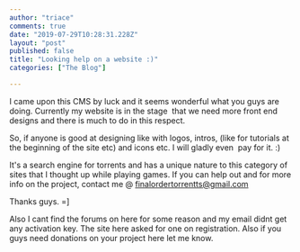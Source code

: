```yaml
---
author: "triace"
comments: true
date: "2019-07-29T10:28:31.228Z"
layout: "post"
published: false
title: "Looking help on a website :)"
categories: ["The Blog"]

---
```

I came upon this CMS by luck and it seems wonderful what you guys are doing. Currently my website is in the stage  that we need more front end designs and there is much to do in this respect.

So, if anyone is good at designing like with logos, intros, (like for tutorials at the beginning of the site etc) and icons etc. I will gladly even  pay for it. :)

It's a search engine for torrents and has a unique nature to this category of sites that I thought up while playing games. If you can help out and for more info on the project, contact me @ finalordertorrentts@gmail.com

Thanks guys. =]



Also I cant find the forums on here for some reason and my email didnt get any activation key. The site here asked for one on registration. Also if you guys need donations on your project here let me know.


